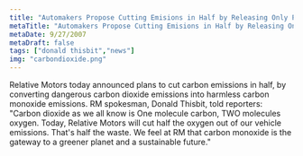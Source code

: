 ```yaml
---
title: "Automakers Propose Cutting Emisions in Half by Releasing Only Pure, Clean Carbon-Monoxide"
metaTitle: "Automakers Propose Cutting Emisions in Half by Releasing Only Pure, Clean Carbon-Monoxide"
metaDate: 9/27/2007
metaDraft: false
tags: ["donald thisbit","news"]
img: "carbondioxide.png"
---
```


Relative Motors today announced plans to cut carbon emissions in half, by converting dangerous carbon dioxide emissions into harmless carbon monoxide emissions. RM spokesman, Donald Thisbit, told reporters: "Carbon dioxide as we all know is One molecule carbon, TWO molecules oxygen. Today, Relative Motors will cut half the oxygen out of our vehicle emissions. That's half the waste. We feel at RM that carbon monoxide is the gateway to a greener planet and a sustainable future."
